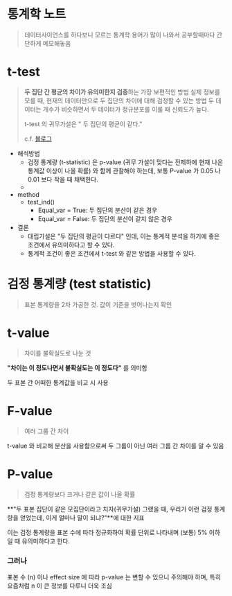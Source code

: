 # 통계학 노트

> 데이터사이언스를 하다보니 모르는 통계학 용어가 많이 나와서 공부할때마다 간단하게 메모해놓음

# t-test

> **두 집단 간 평균의 차이가 유의미한지 검증**하는 가장 보편적인 방법
> 실제 정보를 모를 때, 현재의 데이터만으로 두 집단의 차이에 대해 검정할 수 있는 방법
> 	두 데이터는 개수가 비슷하면서 두 데이터가 정규분포를 이룰 때 신뢰도가 높다.
>
> t-test 의 귀무가설은 " 두 집단의 평균이 같다."
>
> c.f. [블로그](https://brunch.co.kr/@jihoonleeh9l6/33)

- 해석방법
  - 검정 통계량 (t-statistic) 은 p-value (귀무 가설이 맞다는 전제하에 현재 나온 통계값 이상이 나올 확률) 와 함께 관찰해야 하는데, 보통 P-value 가 0.05 나 0.01 보다 작을 때 채택한다.
  - 
- method
  - test_ind()
    - Equal_var = True: 두 집단의 분산이 같은 경우
    - Equal_var = False: 두 집단의 분산이 같지 않은 경우
- 결론
  - 대립가설은 "두 집단의 평균이 다르다" 인데, 이는 통계적 분석을 하기에 좋은 조건에서 유의미하다고 할 수 있다.
  - 통계적 조건이 좋은 조건에서 t-test 와 같은 방법을 사용할 수 있다.

# 검정 통계량 (test statistic)

> 표본 통계량을 2차 가공한 것. 값이 기준을 벗어나는지 확인

# t-value

> 차이를 불확실도로 나눈 것

**"차이는 이 정도나면서 불확실도는 이 정도다"** 를 의미함

두 표본 간 어떠한 통계값을 비교 시 사용

# F-value

> 여러 그룹 간 차이

t-value 와 비교해 분산을 사용함으로써 두 그룹이 아닌 여러 그룹 간 차이를 알 수 있음

# P-value

> 검정 통계량보다 크거나 같은 값이 나올 확률

**"두 표본 집단이 같은 모집단이라고 치자(귀무가설) 그랬을 때, 우리가 이런 검정 통계량을 얻었는데, 이게 얼마나 말이 되냐?"**에 대한 지표

이는 검정 통계량을 표본 수에 따라 정규화하여 확률 단위로 나타내며 (보통) 5% 이하일 때 유의미하다고 한다.

### 그러나

표본 수 (n) 이나 effect size 에 따라 p-value 는 변할 수 있으니 주의해야 하며, 특히 요즘처럼 n 이 큰 정보를 다루니 더욱 조심